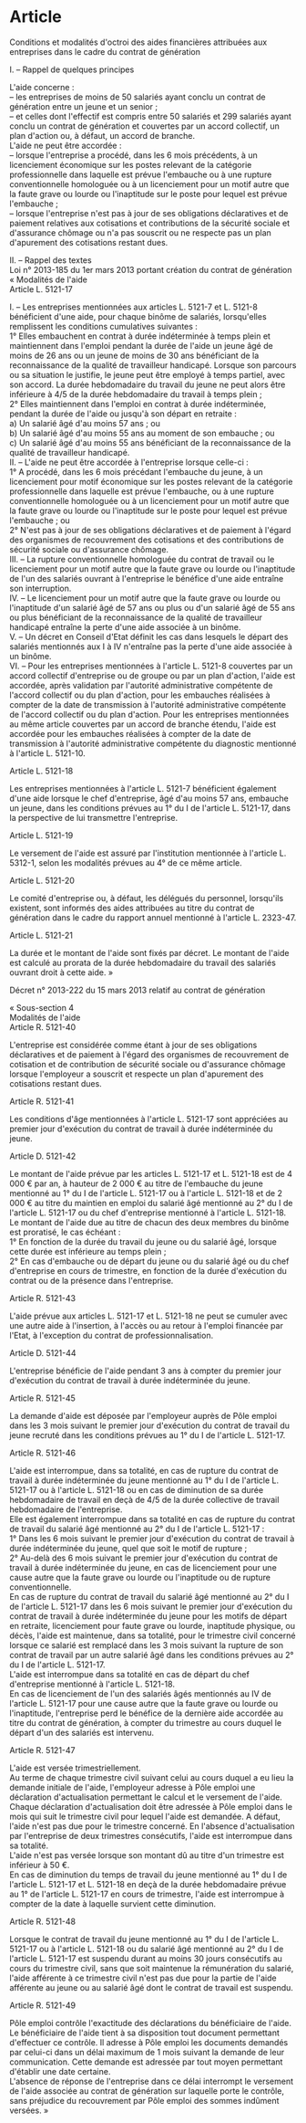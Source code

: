 # Article

  
 Conditions et modalités d'octroi des aides financières attribuées aux entreprises dans le cadre du contrat de génération  


 I. – Rappel de quelques principes  


 L'aide concerne :  
 – les entreprises de moins de 50 salariés ayant conclu un contrat de génération entre un jeune et un senior ;  
 – et celles dont l'effectif est compris entre 50 salariés et 299 salariés ayant conclu un contrat de génération et couvertes par un accord collectif, un plan d'action ou, à défaut, un accord de branche.  
 L'aide ne peut être accordée :  
 – lorsque l'entreprise a procédé, dans les 6 mois précédents, à un licenciement économique sur les postes relevant de la catégorie professionnelle dans laquelle est prévue l'embauche ou à une rupture conventionnelle homologuée ou à un licenciement pour un motif autre que la faute grave ou lourde ou l'inaptitude sur le poste pour lequel est prévue l'embauche ;  
 – lorsque l'entreprise n'est pas à jour de ses obligations déclaratives et de paiement relatives aux cotisations et contributions de la sécurité sociale et d'assurance chômage ou n'a pas souscrit ou ne respecte pas un plan d'apurement des cotisations restant dues.  


 II. – Rappel des textes  
 Loi n° 2013-185 du 1er mars 2013 portant création du contrat de génération  
 « Modalités de l'aide  
 Article L. 5121-17  


 I. – Les entreprises mentionnées aux articles L. 5121-7 et L. 5121-8 bénéficient d'une aide, pour chaque binôme de salariés, lorsqu'elles remplissent les conditions cumulatives suivantes :  
 1° Elles embauchent en contrat à durée indéterminée à temps plein et maintiennent dans l'emploi pendant la durée de l'aide un jeune âgé de moins de 26 ans ou un jeune de moins de 30 ans bénéficiant de la reconnaissance de la qualité de travailleur handicapé. Lorsque son parcours ou sa situation le justifie, le jeune peut être employé à temps partiel, avec son accord. La durée hebdomadaire du travail du jeune ne peut alors être inférieure à 4/5 de la durée hebdomadaire du travail à temps plein ;  
 2° Elles maintiennent dans l'emploi en contrat à durée indéterminée, pendant la durée de l'aide ou jusqu'à son départ en retraite :  
 a) Un salarié âgé d'au moins 57 ans ; ou  
 b) Un salarié âgé d'au moins 55 ans au moment de son embauche ; ou  
 c) Un salarié âgé d'au moins 55 ans bénéficiant de la reconnaissance de la qualité de travailleur handicapé.  
 II. – L'aide ne peut être accordée à l'entreprise lorsque celle-ci :  
 1° A procédé, dans les 6 mois précédant l'embauche du jeune, à un licenciement pour motif économique sur les postes relevant de la catégorie professionnelle dans laquelle est prévue l'embauche, ou à une rupture conventionnelle homologuée ou à un licenciement pour un motif autre que la faute grave ou lourde ou l'inaptitude sur le poste pour lequel est prévue l'embauche ; ou  
 2° N'est pas à jour de ses obligations déclaratives et de paiement à l'égard des organismes de recouvrement des cotisations et des contributions de sécurité sociale ou d'assurance chômage.  
 III. – La rupture conventionnelle homologuée du contrat de travail ou le licenciement pour un motif autre que la faute grave ou lourde ou l'inaptitude de l'un des salariés ouvrant à l'entreprise le bénéfice d'une aide entraîne son interruption.  
 IV. – Le licenciement pour un motif autre que la faute grave ou lourde ou l'inaptitude d'un salarié âgé de 57 ans ou plus ou d'un salarié âgé de 55 ans ou plus bénéficiant de la reconnaissance de la qualité de travailleur handicapé entraîne la perte d'une aide associée à un binôme.  
 V. – Un décret en Conseil d'Etat définit les cas dans lesquels le départ des salariés mentionnés aux I à IV n'entraîne pas la perte d'une aide associée à un binôme.  
 VI. – Pour les entreprises mentionnées à l'article L. 5121-8 couvertes par un accord collectif d'entreprise ou de groupe ou par un plan d'action, l'aide est accordée, après validation par l'autorité administrative compétente de l'accord collectif ou du plan d'action, pour les embauches réalisées à compter de la date de transmission à l'autorité administrative compétente de l'accord collectif ou du plan d'action. Pour les entreprises mentionnées au même article couvertes par un accord de branche étendu, l'aide est accordée pour les embauches réalisées à compter de la date de transmission à l'autorité administrative compétente du diagnostic mentionné à l'article L. 5121-10.  


 Article L. 5121-18  


 Les entreprises mentionnées à l'article L. 5121-7 bénéficient également d'une aide lorsque le chef d'entreprise, âgé d'au moins 57 ans, embauche un jeune, dans les conditions prévues au 1° du I de l'article L. 5121-17, dans la perspective de lui transmettre l'entreprise.  


 Article L. 5121-19  


 Le versement de l'aide est assuré par l'institution mentionnée à l'article L. 5312-1, selon les modalités prévues au 4° de ce même article.  


 Article L. 5121-20  


 Le comité d'entreprise ou, à défaut, les délégués du personnel, lorsqu'ils existent, sont informés des aides attribuées au titre du contrat de génération dans le cadre du rapport annuel mentionné à l'article L. 2323-47.  


 Article L. 5121-21  


 La durée et le montant de l'aide sont fixés par décret. Le montant de l'aide est calculé au prorata de la durée hebdomadaire du travail des salariés ouvrant droit à cette aide. »  


 Décret n° 2013-222 du 15 mars 2013 relatif au contrat de génération  


 « Sous-section 4  
 Modalités de l'aide  
 Article R. 5121-40  


 L'entreprise est considérée comme étant à jour de ses obligations déclaratives et de paiement à l'égard des organismes de recouvrement de cotisation et de contribution de sécurité sociale ou d'assurance chômage lorsque l'employeur a souscrit et respecte un plan d'apurement des cotisations restant dues.  


 Article R. 5121-41  


 Les conditions d'âge mentionnées à l'article L. 5121-17 sont appréciées au premier jour d'exécution du contrat de travail à durée indéterminée du jeune.  


 Article D. 5121-42  


 Le montant de l'aide prévue par les articles L. 5121-17 et L. 5121-18 est de 4 000 € par an, à hauteur de 2 000 € au titre de l'embauche du jeune mentionné au 1° du I de l'article L. 5121-17 ou à l'article L. 5121-18 et de 2 000 € au titre du maintien en emploi du salarié âgé mentionné au 2° du I de l'article L. 5121-17 ou du chef d'entreprise mentionné à l'article L. 5121-18.  
 Le montant de l'aide due au titre de chacun des deux membres du binôme est proratisé, le cas échéant :  
 1° En fonction de la durée du travail du jeune ou du salarié âgé, lorsque cette durée est inférieure au temps plein ;  
 2° En cas d'embauche ou de départ du jeune ou du salarié âgé ou du chef d'entreprise en cours de trimestre, en fonction de la durée d'exécution du contrat ou de la présence dans l'entreprise.  


 Article R. 5121-43  


 L'aide prévue aux articles L. 5121-17 et L. 5121-18 ne peut se cumuler avec une autre aide à l'insertion, à l'accès ou au retour à l'emploi financée par l'Etat, à l'exception du contrat de professionnalisation.  


 Article D. 5121-44  


 L'entreprise bénéficie de l'aide pendant 3 ans à compter du premier jour d'exécution du contrat de travail à durée indéterminée du jeune.  


 Article R. 5121-45  


 La demande d'aide est déposée par l'employeur auprès de Pôle emploi dans les 3 mois suivant le premier jour d'exécution du contrat de travail du jeune recruté dans les conditions prévues au 1° du I de l'article L. 5121-17.  


 Article R. 5121-46  


 L'aide est interrompue, dans sa totalité, en cas de rupture du contrat de travail à durée indéterminée du jeune mentionné au 1° du I de l'article L. 5121-17 ou à l'article L. 5121-18 ou en cas de diminution de sa durée hebdomadaire de travail en deçà de 4/5 de la durée collective de travail hebdomadaire de l'entreprise.  
 Elle est également interrompue dans sa totalité en cas de rupture du contrat de travail du salarié âgé mentionné au 2° du I de l'article L. 5121-17 :  
 1° Dans les 6 mois suivant le premier jour d'exécution du contrat de travail à durée indéterminée du jeune, quel que soit le motif de rupture ;  
 2° Au-delà des 6 mois suivant le premier jour d'exécution du contrat de travail à durée indéterminée du jeune, en cas de licenciement pour une cause autre que la faute grave ou lourde ou l'inaptitude ou de rupture conventionnelle.  
 En cas de rupture du contrat de travail du salarié âgé mentionné au 2° du I de l'article L. 5121-17 dans les 6 mois suivant le premier jour d'exécution du contrat de travail à durée indéterminée du jeune pour les motifs de départ en retraite, licenciement pour faute grave ou lourde, inaptitude physique, ou décès, l'aide est maintenue, dans sa totalité, pour le trimestre civil concerné lorsque ce salarié est remplacé dans les 3 mois suivant la rupture de son contrat de travail par un autre salarié âgé dans les conditions prévues au 2° du I de l'article L. 5121-17.  
 L'aide est interrompue dans sa totalité en cas de départ du chef d'entreprise mentionné à l'article L. 5121-18.  
 En cas de licenciement de l'un des salariés âgés mentionnés au IV de l'article L. 5121-17 pour une cause autre que la faute grave ou lourde ou l'inaptitude, l'entreprise perd le bénéfice de la dernière aide accordée au titre du contrat de génération, à compter du trimestre au cours duquel le départ d'un des salariés est intervenu.  


 Article R. 5121-47  


 L'aide est versée trimestriellement.  
 Au terme de chaque trimestre civil suivant celui au cours duquel a eu lieu la demande initiale de l'aide, l'employeur adresse à Pôle emploi une déclaration d'actualisation permettant le calcul et le versement de l'aide.  
 Chaque déclaration d'actualisation doit être adressée à Pôle emploi dans le mois qui suit le trimestre civil pour lequel l'aide est demandée. A défaut, l'aide n'est pas due pour le trimestre concerné. En l'absence d'actualisation par l'entreprise de deux trimestres consécutifs, l'aide est interrompue dans sa totalité.  
 L'aide n'est pas versée lorsque son montant dû au titre d'un trimestre est inférieur à 50 €.  
 En cas de diminution du temps de travail du jeune mentionné au 1° du I de l'article L. 5121-17 et L. 5121-18 en deçà de la durée hebdomadaire prévue au 1° de l'article L. 5121-17 en cours de trimestre, l'aide est interrompue à compter de la date à laquelle survient cette diminution.  


 Article R. 5121-48  


 Lorsque le contrat de travail du jeune mentionné au 1° du I de l'article L. 5121-17 ou à l'article L. 5121-18 ou du salarié âgé mentionné au 2° du I de l'article L. 5121-17 est suspendu durant au moins 30 jours consécutifs au cours du trimestre civil, sans que soit maintenue la rémunération du salarié, l'aide afférente à ce trimestre civil n'est pas due pour la partie de l'aide afférente au jeune ou au salarié âgé dont le contrat de travail est suspendu.  


 Article R. 5121-49  


 Pôle emploi contrôle l'exactitude des déclarations du bénéficiaire de l'aide.  
 Le bénéficiaire de l'aide tient à sa disposition tout document permettant d'effectuer ce contrôle. Il adresse à Pôle emploi les documents demandés par celui-ci dans un délai maximum de 1 mois suivant la demande de leur communication. Cette demande est adressée par tout moyen permettant d'établir une date certaine.  
 L'absence de réponse de l'entreprise dans ce délai interrompt le versement de l'aide associée au contrat de génération sur laquelle porte le contrôle, sans préjudice du recouvrement par Pôle emploi des sommes indûment versées. »  


